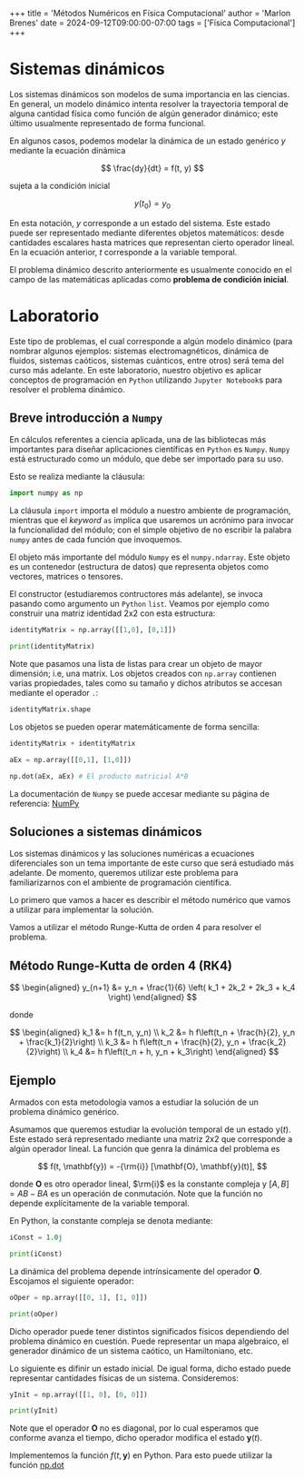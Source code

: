+++
title = 'Métodos Numéricos en Física Computacional'
author = 'Marlon Brenes'
date = 2024-09-12T09:00:00-07:00
tags = ['Física Computacional']
+++

# Sistemas dinámicos

Los sistemas dinámicos son modelos de suma importancia en las ciencias. En general, un modelo dinámico intenta resolver la trayectoria temporal de alguna cantidad física como función de algún generador dinámico; este último usualmente representado de forma funcional.

En algunos casos, podemos modelar la dinámica de un estado genérico $y$
mediante la ecuación dinámica 

$$
\frac{dy}{dt} = f(t, y)
$$

sujeta a la condición inicial 

$$
y(t_0) = y_0
$$

En esta notación, $y$ corresponde a un estado del sistema. Este estado puede ser representado mediante diferentes objetos matemáticos: desde cantidades escalares hasta matrices que representan cierto operador lineal. En la ecuación anterior, $t$ corresponde a la variable temporal.

El problema dinámico descrito anteriormente es usualmente conocido en el campo de las matemáticas aplicadas como **problema de condición inicial**.

# Laboratorio

Este tipo de problemas, el cual corresponde a algún modelo dinámico (para nombrar algunos ejemplos: sistemas electromagnéticos, dinámica de fluidos, sistemas caóticos, sistemas cuánticos, entre otros) será tema del curso más adelante. En este laboratorio, nuestro objetivo es aplicar conceptos de programación en `Python` utilizando `Jupyter Notebook`s para resolver el problema dinámico.

## Breve introducción a `Numpy`

En cálculos referentes a ciencia aplicada, una de las bibliotecas más importantes para diseñar aplicaciones científicas en `Python` es `Numpy`. `Numpy` está estructurado como un módulo, que debe ser importado para su uso.

Esto se realiza mediante la cláusula:

```python
import numpy as np
```

La cláusula `import` importa el módulo a nuestro ambiente de programación, mientras que el *keyword* `as` implica que usaremos un acrónimo para invocar la funcionalidad del módulo; con el simple objetivo de no escribir la palabra `numpy` antes de cada función que invoquemos.

El objeto más importante del módulo `Numpy` es el `numpy.ndarray`. Este objeto es un contenedor (estructura de datos) que representa objetos como vectores, matrices o tensores.

El constructor (estudiaremos contructores más adelante), se invoca pasando como argumento un `Python` `list`. Veamos por ejemplo como construir una matriz identidad 2x2 con esta estructura:

```python
identityMatrix = np.array([[1,0], [0,1]])

print(identityMatrix)
```

Note que pasamos una lista de listas para crear un objeto de mayor dimensión; i.e, una matrix. Los objetos creados con `np.array` contienen varias propiedades, tales como su tamaño y dichos atributos se accesan mediante el operador `.`:

```python
identityMatrix.shape
```

Los objetos se pueden operar matemáticamente de forma sencilla:

```python
identityMatrix + identityMatrix
```

```python
aEx = np.array([[0,1], [1,0]])

np.dot(aEx, aEx) # El producto matricial A*B
```

La documentación de `Numpy` se puede accesar mediante su página de referencia: [NumPy](https://numpy.org/)

## Soluciones a sistemas dinámicos

Los sistemas dinámicos y las soluciones numéricas a ecuaciones diferenciales son un tema importante de este curso que será estudiado más adelante. De momento, queremos utilizar este problema para familiarizarnos con el ambiente de programación científica.

Lo primero que vamos a hacer es describir el método numérico que vamos a utilizar para implementar la solución.

Vamos a utilizar el método Runge-Kutta de orden 4 para resolver el problema.

## Método Runge-Kutta de orden 4 (RK4)

$$
\begin{aligned}
y_{n+1} &= y_n + \frac{1}{6} \left( k_1 + 2k_2 + 2k_3 + k_4 \right)
\end{aligned}
$$

donde

$$
\begin{aligned}
k_1 &= h f(t_n, y_n) \\
k_2 &= h f\left(t_n + \frac{h}{2}, y_n + \frac{k_1}{2}\right) \\
k_3 &= h f\left(t_n + \frac{h}{2}, y_n + \frac{k_2}{2}\right) \\
k_4 &= h f\left(t_n + h, y_n + k_3\right)
\end{aligned}
$$

## Ejemplo

Armados con esta metodología vamos a estudiar la solución de un problema dinámico genérico.

Asumamos que queremos estudiar la evolución temporal de un estado $\textrm{y}(t)$. Este estado será representado mediante una matriz 2x2 que corresponde a algún operador lineal. La función que genra la dinámica del problema es

$$
f(t, \mathbf{y}) = -{\rm{i}} [\mathbf{O}, \mathbf{y}(t)],
$$

donde $\mathbf{O}$ es otro operador lineal, $\rm{i}$ es la constante compleja y $[A, B] = AB - BA$ es un operación de conmutación. Note que la función no depende explícitamente de la variable temporal.

En Python, la constante compleja se denota mediante:

```python
iConst = 1.0j

print(iConst)
```

La dinámica del problema depende intrínsicamente del operador $\mathbf{O}$. Escojamos el siguiente operador:

```python
oOper = np.array([[0, 1], [1, 0]])

print(oOper)
```

Dicho operador puede tener distintos significados físicos dependiendo del problema dinámico en cuestión. Puede representar un mapa algebraico, el generador dinámico de un sistema caótico, un Hamiltoniano, etc.

Lo siguiente es difinir un estado inicial. De igual forma, dicho estado puede representar cantidades físicas de un sistema. Consideremos:

```python
yInit = np.array([[1, 0], [0, 0]])

print(yInit)
```

Note que el operador $\mathbf{O}$ no es diagonal, por lo cual esperamos que conforme avanza el tiempo, dicho operador modifica el estado $\mathbf{y}(t)$.

Implementemos la función $f(t, \mathbf{y})$ en Python. Para esto puede utilizar la función [np.dot](https://numpy.org/doc/stable/reference/generated/numpy.dot.html)

